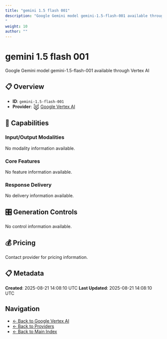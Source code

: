 ```yaml
---
title: "gemini 1.5 flash 001"
description: "Google Gemini model gemini-1.5-flash-001 available through Vertex AI
"
weight: 10
author: ""
---
```

# gemini 1.5 flash 001

Google Gemini model gemini-1.5-flash-001 available through Vertex AI


## 📋 Overview

- **ID**: `gemini-1.5-flash-001`
- **Provider**: <img src="../logo.svg" alt="" width="20" height="20" style="vertical-align: middle"> [Google Vertex AI](../README.md)

## 🎯 Capabilities

### Input/Output Modalities

No modality information available.

### Core Features

No feature information available.

### Response Delivery

No delivery information available.

## 🎛️ Generation Controls

No control information available.

## 💰 Pricing

Contact provider for pricing information.

## 📋 Metadata

**Created**: 2025-08-21 14:08:10 UTC
**Last Updated**: 2025-08-21 14:08:10 UTC

## Navigation

- [← Back to Google Vertex AI](../README.md)
- [← Back to Providers](../../README.md)
- [← Back to Main Index](../../../README.md)
